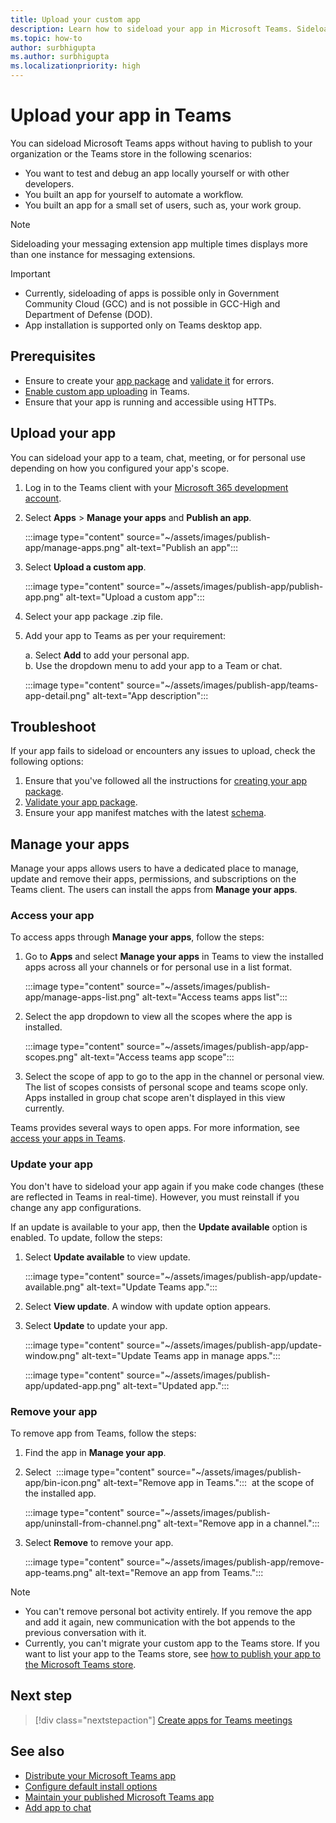 ```yaml
---
title: Upload your custom app
description: Learn how to sideload your app in Microsoft Teams. Sideloading is common when testing and debugging an app during development.
ms.topic: how-to
author: surbhigupta
ms.author: surbhigupta
ms.localizationpriority: high
---
```


# Upload your app in Teams

You can sideload Microsoft Teams apps without having to publish to your organization or the Teams store in the following scenarios:

* You want to test and debug an app locally yourself or with other developers.
* You built an app for yourself to automate a workflow.
* You built an app for a small set of users, such as, your work group.

> [!NOTE]
> Sideloading your messaging extension app multiple times displays more than one instance for messaging extensions.

> [!IMPORTANT]
>
> * Currently, sideloading of apps is possible only in Government Community Cloud (GCC) and is not possible in GCC-High and Department of Defense (DOD).
> * App installation is supported only on Teams desktop app.

## Prerequisites

* Ensure to create your [app package](~/concepts/build-and-test/apps-package.md) and [validate it](https://dev.teams.microsoft.com/appvalidation.html) for errors.
* [Enable custom app uploading](~/concepts/build-and-test/prepare-your-o365-tenant.md#enable-custom-teams-apps-and-turn-on-custom-app-uploading) in Teams.
* Ensure that your app is running and accessible using HTTPs.

## Upload your app

You can sideload your app to a team, chat, meeting, or for personal use depending on how you configured your app's scope.

1. Log in to the Teams client with your [Microsoft 365 development account](https://developer.microsoft.com/en-us/microsoft-365/dev-program).
1. Select **Apps** > **Manage your apps** and **Publish an app**.

    :::image type="content" source="~/assets/images/publish-app/manage-apps.png" alt-text="Publish an app":::

1. Select **Upload a custom app**.

   :::image type="content" source="~/assets/images/publish-app/publish-app.png" alt-text="Upload a custom app":::

1. Select your app package .zip file.
1. Add your app to Teams as per your requirement:</br>

   a. Select **Add** to add your personal app.</br>
   b. Use the dropdown menu to add your app to a Team or chat.

    :::image type="content" source="~/assets/images/publish-app/teams-app-detail.png" alt-text="App description":::

## Troubleshoot

If your app fails to sideload or encounters any issues to upload, check the following options:

1. Ensure that you've followed all the instructions for [creating your app package](../../concepts/build-and-test/apps-package.md).
1. [Validate your app package](https://dev.teams.microsoft.com/appvalidation.html).
1. Ensure your app manifest matches with the latest [schema](../../resources/schema/manifest-schema.md).

## Manage your apps

Manage your apps allows users to have a dedicated place to manage, update and remove their apps, permissions, and subscriptions on the Teams client. The users can install the apps from **Manage your apps**.

### Access your app

To access apps through **Manage your apps**, follow the steps:

1. Go to **Apps** and select **Manage your apps** in Teams to view the installed apps across all your channels or for personal use in a list format.

    :::image type="content" source="~/assets/images/publish-app/manage-apps-list.png" alt-text="Access teams apps list":::

1. Select the app dropdown to view all the scopes where the app is installed.

    :::image type="content" source="~/assets/images/publish-app/app-scopes.png" alt-text="Access teams app scope":::

1. Select the scope of app to go to the app in the channel or personal view. The list of scopes consists of personal scope and teams scope only. Apps installed in group chat scope aren't displayed in this view currently.

Teams provides several ways to open apps. For more information, see [access your apps in Teams](https://support.microsoft.com/office/access-your-apps-in-teams-0758cb09-9e85-40e7-a974-51df7734646a).

### Update your app

You don't have to sideload your app again if you make code changes (these are reflected in Teams in real-time). However, you must reinstall if you change any app configurations.

If an update is available to your app, then the **Update available** option is enabled. To update, follow the steps:

1. Select **Update available** to view update.

     :::image type="content" source="~/assets/images/publish-app/update-available.png" alt-text="Update Teams app.":::

1. Select **View update**. A window with update option appears.
1. Select **Update** to update your app.

     :::image type="content" source="~/assets/images/publish-app/update-window.png" alt-text="Update Teams app in manage apps.":::

     :::image type="content" source="~/assets/images/publish-app/updated-app.png" alt-text="Updated app.":::

### Remove your app

To remove app from Teams, follow the steps:

1. Find the app in **Manage your app**.

1. Select &nbsp;:::image type="content" source="~/assets/images/publish-app/bin-icon.png" alt-text="Remove app in Teams.":::&nbsp; at the scope of the installed app.

    :::image type="content" source="~/assets/images/publish-app/uninstall-from-channel.png" alt-text="Remove app in a channel.":::

1. Select **Remove** to remove your app.

    :::image type="content" source="~/assets/images/publish-app/remove-app-teams.png" alt-text="Remove an app from Teams.":::

> [!NOTE]
>
> * You can't remove personal bot activity entirely. If you remove the app and add it again, new communication with the bot appends to the previous conversation with it.
> * Currently, you can't migrate your custom app to the Teams store. If you want to list your app to the Teams store, see [how to publish your app to the Microsoft Teams store](appsource/publish.md).

## Next step

> [!div class="nextstepaction"]
>[Create apps for Teams meetings](../../apps-in-teams-meetings/teams-apps-in-meetings.md)

## See also

* [Distribute your Microsoft Teams app](apps-publish-overview.md)
* [Configure default install options](~/concepts/deploy-and-publish/add-default-install-scope.md)
* [Maintain your published Microsoft Teams app](~/concepts/deploy-and-publish/appsource/post-publish/overview.md)
* [Add app to chat](/graph/api/chat-post-installedapps)
